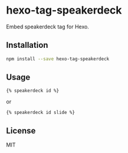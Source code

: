 # hexo-tag-speakerdeck

Embed speakerdeck tag for Hexo.

## Installation

``` sh
npm install --save hexo-tag-speakerdeck
```

## Usage

```
{% speakerdeck id %}
```
or
```
{% speakerdeck id slide %}
```

## License

MIT
